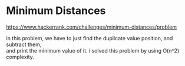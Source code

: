 # Minimum Distances

https://www.hackerrank.com/challenges/minimum-distances/problem

in this problem, we have to just find the duplicate value position, and subtract them,<br/>
and print the minimum value of it. i solved this problem by using O(n^2) complexity.